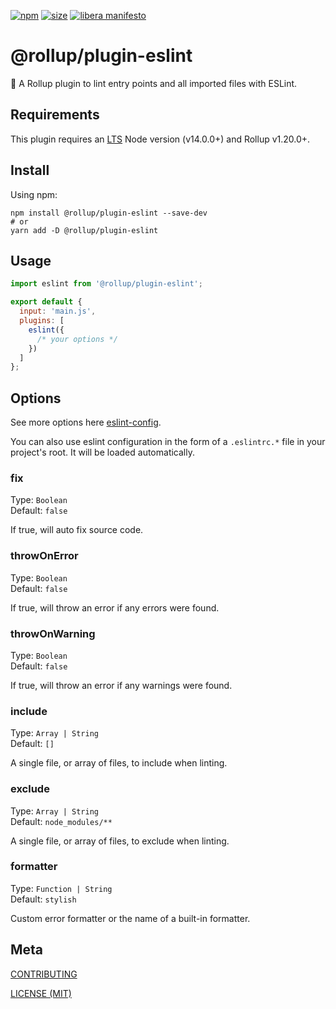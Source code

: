 [npm]: https://img.shields.io/npm/v/@rollup/plugin-alias
[npm-url]: https://www.npmjs.com/package/@rollup/plugin-alias
[size]: https://packagephobia.now.sh/badge?p=@rollup/plugin-alias
[size-url]: https://packagephobia.now.sh/result?p=@rollup/plugin-alias

[![npm][npm]][npm-url]
[![size][size]][size-url]
[![libera manifesto](https://img.shields.io/badge/libera-manifesto-lightgrey.svg)](https://liberamanifesto.com)

# @rollup/plugin-eslint

🍣 A Rollup plugin to lint entry points and all imported files with ESLint.

## Requirements

This plugin requires an [LTS](https://github.com/nodejs/Release) Node version (v14.0.0+) and Rollup v1.20.0+.

## Install

Using npm:

```console
npm install @rollup/plugin-eslint --save-dev
# or
yarn add -D @rollup/plugin-eslint
```

## Usage

```js
import eslint from '@rollup/plugin-eslint';

export default {
  input: 'main.js',
  plugins: [
    eslint({
      /* your options */
    })
  ]
};
```

## Options

See more options here [eslint-config](http://eslint.org/docs/developer-guide/nodejs-api#cliengine).

You can also use eslint configuration in the form of a `.eslintrc.*` file in your project's root. It will be loaded automatically.

### fix

Type: `Boolean`<br>
Default: `false`

If true, will auto fix source code.

### throwOnError

Type: `Boolean`<br>
Default: `false`

If true, will throw an error if any errors were found.

### throwOnWarning

Type: `Boolean`<br>
Default: `false`

If true, will throw an error if any warnings were found.

### include

Type: `Array | String`<br>
Default: `[]`

A single file, or array of files, to include when linting.

### exclude

Type: `Array | String`<br>
Default: `node_modules/**`

A single file, or array of files, to exclude when linting.

### formatter

Type: `Function | String`<br>
Default: `stylish`

Custom error formatter or the name of a built-in formatter.

## Meta

[CONTRIBUTING](/.github/CONTRIBUTING.md)

[LICENSE (MIT)](/LICENSE)

